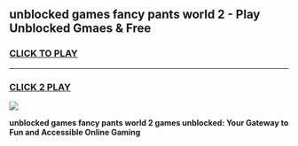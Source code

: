 
## unblocked games fancy pants world 2 - Play Unblocked Gmaes & Free
<h3>
<a href="https://news.freeplayer.one?title=unblocked_games_fancy_pants_world_2&ref=23F">CLICK TO PLAY</a></h3>
<hr>

<h3>
<a href="https://news.freeplayer.one?title=unblocked_games_fancy_pants_world_2&ref=23F">CLICK 2 PLAY</a>
  
</h3>

<a href="https://news.freeplayer.one?title=unblocked_games_fancy_pants_world_2&ref=23F/"><img src="https://clearcache.store/games.png"></a>


**unblocked games fancy pants world 2 games unblocked: Your Gateway to Fun and Accessible Online Gaming**

